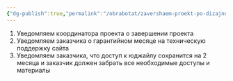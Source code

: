 ```yaml
---
{"dg-publish":true,"permalink":"/obrabotat/zavershaem-proekt-po-dizajnu-i-verstke-sajta/"}
---
```


1) Уведомляем координатора проекта о завершении проекта  
2) Уведомляем заказчика о гарантийном месяце на техническую поддержку сайта  
3) Уведомляем заказчика, что доступ к юджайлу сохранится на 2 месяца и заказчик должен забрать все необходимые доступы и материалы